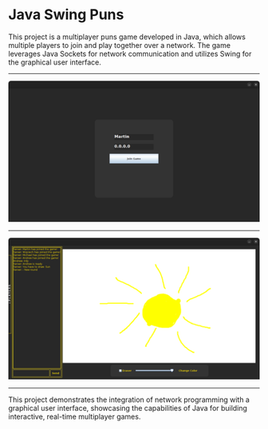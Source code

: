 <h1>Java Swing Puns </h1>
<p>This project is a multiplayer puns game developed in Java, which allows multiple players to join and play together over a network. The game leverages Java Sockets for network communication and utilizes Swing for the graphical user interface.</p>
<hr>
<img src="https://github.com/MarcinGarcin/Puns/blob/master/images/img.png" alt="przykładowy obraz 1">
<hr>
<img src="https://github.com/MarcinGarcin/Puns/blob/master/images/img_1.png" alt="przykładowy obraz 2">
<hr>
<p>This project demonstrates the integration of network programming with a graphical user interface, showcasing the capabilities of Java for building interactive, real-time multiplayer games.</p>
